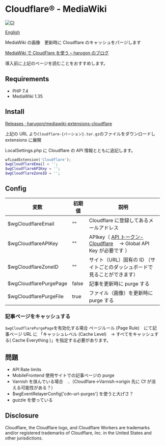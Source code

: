 # Cloudflare® - MediaWiki

[![CI](https://github.com/harugon/mediawiki-extensions-cloudflare/actions/workflows/ci.yml/badge.svg)](https://github.com/harugon/mediawiki-extensions-cloudflare/actions/workflows/ci.yml)

[English](./README.en.md)

MediaWiki の画像　更新時に Cloudflare のキャッシュをパージします

[MediaWiki で CloudFlare を使う – harugon のブログ](https://blog.r9g.net/archives/121)

導入前に上記のページを読むことをおすすめします。

## Requirements

- PHP 7.4
- MediaWiki 1.35

## Install

[Releases · harugon/mediawiki\-extensions\-cloudflare](https://github.com/harugon/mediawiki-extensions-cloudflare/releases)

上記の URL より`Cloudflare-{バーション}.tar.gz`のファイルをダウンロードし extensions に展開

LocalSettings.php に
Cloudflare の API 情報とともに追記します。

```php
wfLoadExtension('Cloudflare');
$wgCloudflareEmail = '';
$wgCloudflareAPIKey = '';
$wgCloudflareZoneID = '';
```

## Config

| 変数                   | 初期値 | 説明                                                                                                                 |
| ---------------------- | ------ | -------------------------------------------------------------------------------------------------------------------- |
| $wgCloudflareEmail     | ""     | Cloudflare に登録してあるメールアドレス                                                                              |
| $wgCloudflareAPIKey    | ""     | APIkey（ [API トークン- Cloudflare](https://dash.cloudflare.com/profile/api-tokens)　 → Global API Key が必要です ） |
| $wgCloudflareZoneID    | ""     | サイト（URL）固有の ID （サイトごとのダッシュボードで見ることができます）                                            |
| $wgCloudflarePurgePage | false  | 記事を更新時に purge する                                                                                            |
| $wgCloudflarePurgeFile | true   | ファイル（画像）を更新時に purge する                                                                                |

### 記事ページをキャッシュする

`$wgCloudflarePurgePage`を有効化する場合 ページルール (Page Rule)　にて記事ページ URL に
「キャッシュレベル (Cache Level)　-> すべてをキャッシュする( Cache Everything )」を指定する必要があります。

## 問題

- API Rate limits
- MobileFrontend 使用サイトでの記事ページの purge
- Varnish を挟んでいる場合　‥（Cloudflare->Varnish->origin 先に Cf が消える可能性がある？）
- $wgEventRelayerConfig['cdn-url-purges'] を使うと大げさ？
- guzzle を使っている

## Disclosure

Cloudflare, the Cloudflare logo, and Cloudflare Workers are trademarks and/or registered trademarks of Cloudflare, Inc. in the United States and other jurisdictions.
